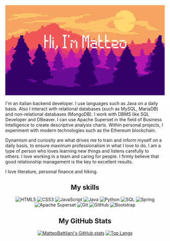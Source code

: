 <img src="./pixel-art-landscape.png" />

I'm an italian backend developer. I use languages such as Java on a daily basis. Also I interact with relational databases (such as MySQL, MariaDB) and non-relational databases (MongoDB). I work with DBMS like SQL Developer and DBeaver. I can use Apache Superset in the field of Business Intelligence to create descriptive analysis charts. Within personal projects, I experiment with modern technologies such as the Ethereum blockchain.

Dynamism and curiosity are what drives me to train and inform myself on a daily basis, to ensure maximum professionalism in what I love to do. I am a type of person who loves learning new things and listens carefully to others. I love working in a team and caring for people. I firmly believe that good relationship management is the key to excellent results.

I love literature, personal finance and hiking.

<div align=center>
<h2>My skills</h2>
  
![HTML5](https://img.shields.io/badge/html5-%23E34F26.svg?style=for-the-badge&logo=html5&logoColor=white)
![CSS3](https://img.shields.io/badge/css3-%231572B6.svg?style=for-the-badge&logo=css3&logoColor=white)
![JavaScript](https://img.shields.io/badge/javascript-%23323330.svg?style=for-the-badge&logo=javascript&logoColor=%23F7DF1E)
![Java](https://img.shields.io/badge/Java-%23323330.svg?style=for-the-badge&logo=Java&logoColor=#F3F8FC)
![Python](https://img.shields.io/badge/Python-green.svg?style=for-the-badge&logo=Python&logoColor=white)
![SQL](https://img.shields.io/badge/SQL-blue.svg?style=for-the-badge&logo=SQL&logoColor=white)
![Spring](https://img.shields.io/badge/Spring-green.svg?style=for-the-badge&logo=Spring&logoColor=white)
![Apache Superset](https://img.shields.io/badge/Apache%20Superset-teal.svg?style=for-the-badge&logo=Apache%20Superset&logoColor=white)
![Git](https://img.shields.io/badge/git-%23F05033.svg?style=for-the-badge&logo=git&logoColor=white)
![GitHub](https://img.shields.io/badge/github-%23121011.svg?style=for-the-badge&logo=github&logoColor=white)
![Bootstrap](https://img.shields.io/badge/Bootstrap-blue.svg?style=for-the-badge&logo=Bootstrap&logoColor=white)

<h2>My GitHub Stats</h2>

  [![MatteoBattilani's GitHub stats](https://github-readme-stats.vercel.app/api?username=MatteoBattilani&show_icons=true&theme=merko&hide=contribs)](https://github.com/MatteoBattilani/github-readme-stats)
[![Top Langs](https://github-readme-stats.vercel.app/api/top-langs/?username=MatteoBattilani&layout=compact&theme=merko)](https://github.com/MatteoBattilani/github-readme-stats)

  </div>

<!--
**MatteoBattilani/MatteoBattilani** is a ✨ _special_ ✨ repository because its `README.md` (this file) appears on your GitHub profile.
icons : https://github.com/Ileriayo/markdown-badges
stats : https://github.com/anuraghazra/github-readme-stats
-->
